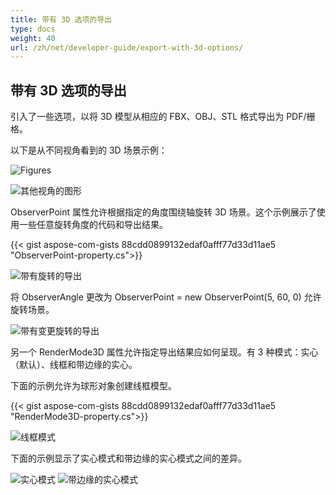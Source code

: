 ```yaml
---
title: 带有 3D 选项的导出
type: docs
weight: 40
url: /zh/net/developer-guide/export-with-3d-options/
---
```


## **带有 3D 选项的导出**

引入了一些选项，以将 3D 模型从相应的 FBX、OBJ、STL 格式导出为 PDF/栅格。

以下是从不同视角看到的 3D 场景示例：

![Figures](/_assets/guide/3d/fig1.png)

![其他视角的图形](/_assets/guide/3d/fig2.png)

ObserverPoint 属性允许根据指定的角度围绕轴旋转 3D 场景。这个示例展示了使用一些任意旋转角度的代码和导出结果。

{{< gist aspose-com-gists 88cdd0899132edaf0afff77d33d11ae5 "ObserverPoint-property.cs">}}

![带有旋转的导出](/_assets/guide/3d/fig3.png)

将 ObserverAngle 更改为 ObserverPoint = new ObserverPoint(5, 60, 0) 允许旋转场景。

![带有变更旋转的导出](/_assets/guide/3d/fig4.png)

另一个 RenderMode3D 属性允许指定导出结果应如何呈现。有 3 种模式：实心（默认）、线框和带边缘的实心。

下面的示例允许为球形对象创建线框模型。

{{< gist aspose-com-gists 88cdd0899132edaf0afff77d33d11ae5 "RenderMode3D-property.cs">}}

![线框模式](/_assets/guide/3d/fig5.png)

下面的示例显示了实心模式和带边缘的实心模式之间的差异。

![实心模式](/_assets/guide/3d/fig6.png)
![带边缘的实心模式](/_assets/guide/3d/fig7.png)

